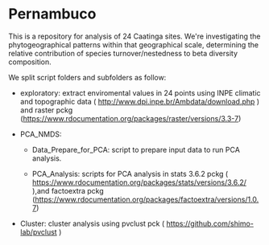 # Pernambuco

This is a repository for analysis of 24 Caatinga sites. We're investigating the phytogeographical patterns within that geographical scale, determining the relative contribution of species turnover/nestedness to beta diversity composition.

We split script folders and subfolders as follow:


- exploratory: extract enviromental values in 24 points using INPE climatic and topographic data ( http://www.dpi.inpe.br/Ambdata/download.php ) and raster pckg         (https://www.rdocumentation.org/packages/raster/versions/3.3-7)


- PCA_NMDS:

    - Data_Prepare_for_PCA: script to prepare input data to run PCA analysis.
    
    - PCA_Analysis: scripts for PCA analysis in stats 3.6.2 pckg ( https://www.rdocumentation.org/packages/stats/versions/3.6.2/ ),and factoextra pckg                     (https://www.rdocumentation.org/packages/factoextra/versions/1.0.7)
    
    
    
    
- Cluster:  cluster analysis using pvclust pck ( https://github.com/shimo-lab/pvclust )

